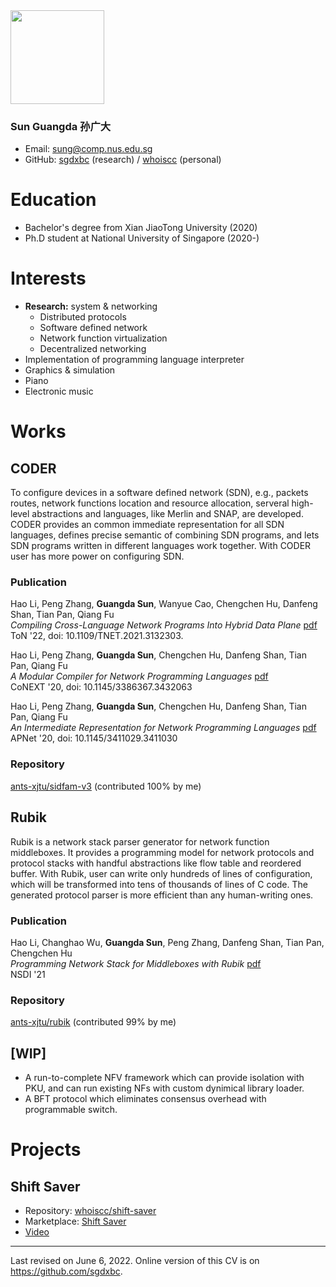 <img src="https://user-images.githubusercontent.com/59077595/173223292-b0440577-cdaf-4c1d-b47c-925ed56b10b1.jpeg" width="150">

### **Sun Guangda 孙广大**

* Email: sung@comp.nus.edu.sg
* GitHub: [sgdxbc](https://github.com/sgdxbc) (research) / [whoiscc](https://github.com/whoiscc) (personal)

# Education

* Bachelor's degree from Xian JiaoTong University (2020)
* Ph.D student at National University of Singapore (2020-)

# Interests

* **Research:** system & networking
    * Distributed protocols
    * Software defined network
    * Network function virtualization
    * Decentralized networking 
* Implementation of programming language interpreter
* Graphics & simulation
* Piano
* Electronic music

# Works

## CODER

To configure devices in a software defined network (SDN), e.g., packets routes, network functions location and resource allocation, serveral high-level abstractions and languages, like Merlin and SNAP, are developed. CODER provides an common immediate representation for all SDN languages, defines precise semantic of combining SDN programs, and lets SDN programs written in different languages work together. With CODER user has more power on configuring SDN.

### Publication

Hao Li, Peng Zhang, **Guangda Sun**, Wanyue Cao, Chengchen Hu, Danfeng Shan, Tian Pan, Qiang Fu \
*Compiling Cross-Language Network Programs Into Hybrid Data Plane* [pdf](https://aquatoney.github.io/files/coder-ton22-li.pdf) \
ToN '22, doi: 10.1109/TNET.2021.3132303.

Hao Li, Peng Zhang, **Guangda Sun**, Chengchen Hu, Danfeng Shan, Tian Pan, Qiang Fu \
*A Modular Compiler for Network Programming Languages* [pdf](https://nskeylab.xjtu.edu.cn/people/pzhang/files/2020/11/conext20.pdf) \
CoNEXT '20, doi: 10.1145/3386367.3432063

Hao Li, Peng Zhang, **Guangda Sun**, Chengchen Hu, Danfeng Shan, Tian Pan, Qiang Fu \
*An Intermediate Representation for Network Programming Languages* [pdf](https://conferences.sigcomm.org/events/apnet2020/material/apnet20-final4.pdf) \
APNet '20, doi: 10.1145/3411029.3411030

### Repository

[ants-xjtu/sidfam-v3](https://github.com/ants-xjtu/sidfam-v3) (contributed 100% by me)

## Rubik

Rubik is a network stack parser generator for network function middleboxes. It provides a programming model for network protocols and protocol stacks with handful abstractions like flow table and reordered buffer. With Rubik, user can write only hundreds of lines of configuration, which will be transformed into tens of thousands of lines of C code. The generated protocol parser is more efficient than any human-writing ones.

### Publication

Hao Li, Changhao Wu, **Guangda Sun**, Peng Zhang, Danfeng Shan, Tian Pan, Chengchen Hu \
*Programming Network Stack for Middleboxes with Rubik* [pdf](https://www.usenix.org/system/files/nsdi21-li.pdf) \
NSDI '21

### Repository

[ants-xjtu/rubik](https://github.com/ants-xjtu/rubik) (contributed 99% by me)

## [WIP]

* A run-to-complete NFV framework which can provide isolation with PKU, and can run existing NFs with custom dynimical library loader.
* A BFT protocol which eliminates consensus overhead with programmable switch.

# Projects

## Shift Saver

* Repository: [whoiscc/shift-saver](https://github.com/whoiscc/shift-saver)
* Marketplace: [Shift Saver](https://marketplace.visualstudio.com/items?itemName=correctizer.shift-saver)
* [Video](https://www.bilibili.com/video/BV1FT4y1K7fn)

---

Last revised on June 6, 2022. Online version of this CV is on https://github.com/sgdxbc.
